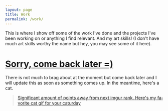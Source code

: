 ```yaml
---
layout: page
title: Work
permalink: /work/
---
```

This is where I show off some of the work I've done and the projects I've been working on or anything I find relevant. And my art skills! (I don't have much art skills worthy the name but hey, you may see some of it here).


# [Sorry, come back later =) ](http://127.0.0.1:4000/)
There is not much to brag about at the moment but come back later and I will update this as soon as something comes up. In the meantime, here's a cat.

<!--<img src="https://i.imgur.com/8jlcB7d.mp4" alt="cat gif">-->

<blockquote class="imgur-embed-pub" lang="en" data-id="a/pDVdg"><a href="//imgur.com/a/pDVdg">
Significant amount of points away from next imgur rank. Here&#39;s my favorite cat gif for your caturday
</a></blockquote>
<script async src="//s.imgur.com/min/embed.js" charset="utf-8"></script>
